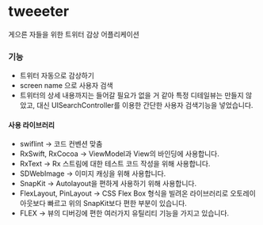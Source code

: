 # tweeeter
게으른 자들을 위한 트위터 감상 어플리케이션



### 기능

* 트위터 자동으로 감상하기
* screen name 으로 사용자 검색
* 트위터의 상세 내용까지는 들어갈 필요가 없을 거 같아 특정 디테일뷰는 만들지 않았고, 대신 UISearchController를 이용한 간단한 사용자 검색기능을 넣었습니다.

#### 사용 라이브러리

* swiflint -> 코드 컨벤션 맞춤
* RxSwift, RxCocoa -> ViewModel과 View의 바인딩에 사용합니다.
* RxText -> Rx 스트림에 대한 테스트 코드 작성을 위해 사용합니다.
* SDWebImage -> 이미지 캐싱을 위해 사용합니다.
* SnapKit -> Autolayout을 편하게 사용하기 위해 사용합니다.
* FlexLayout, PinLayout -> CSS Flex Box 형식을 빌려온 라이브러리로 오토레이아웃보다 빠르고 위의 SnapKit보다 편한 부분이 있습니다.
* FLEX -> 뷰의 디버깅에 편한 여러가지 유틸리티 기능을 가지고 있습니다.